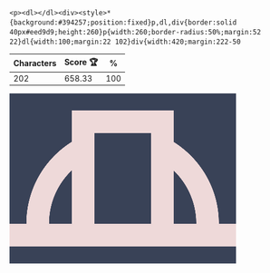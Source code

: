 `<p><dl></dl><div><style>*{background:#394257;position:fixed}p,dl,div{border:solid 40px#eed9d9;height:260}p{width:260;border-radius:50%;margin:52 22}dl{width:100;margin:22 102}div{width:420;margin:222-50`

| Characters | Score 🏆 | %   |
| ---------- | -------- | --- |
| 202        | 658.33   | 100 |

![](/2025/Jun2025/05/20250605.png)
